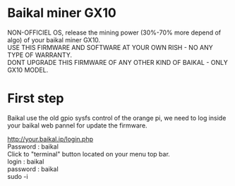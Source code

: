 # Baikal miner GX10
NON-OFFICIEL OS, release the mining power (30%-70% more depend of algo) of your baikal miner GX10.                                         
USE THIS FIRMWARE AND SOFTWARE AT YOUR OWN RISH - NO ANY TYPE OF WARRANTY.                                                                 
DONT UPGRADE THIS FIRMWARE OF ANY OTHER KIND OF BAIKAL - ONLY GX10 MODEL.

# First step

Baikal use the old gpio sysfs control of the orange pi, we need to log inside your baikal web pannel for update the firmware.

http://your.baikal.ip/login.php                                                                                                       
Password : baikal                                                                                                                        
Click to "terminal" button located on your menu top bar.                                                                                
login : baikal                                                                                                                      
password : baikal                                                                                                                       
sudo -i








